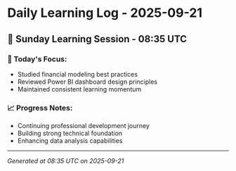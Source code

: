# Daily Learning Log - 2025-09-21

## 📅 Sunday Learning Session - 08:35 UTC

### 🎯 Today's Focus:
- Studied financial modeling best practices
- Reviewed Power BI dashboard design principles
- Maintained consistent learning momentum

### 📈 Progress Notes:
- Continuing professional development journey
- Building strong technical foundation
- Enhancing data analysis capabilities

---
*Generated at 08:35 UTC on 2025-09-21*
